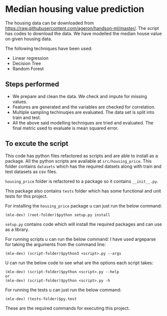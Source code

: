 # Median housing value prediction

The housing data can be downloaded from https://raw.githubusercontent.com/ageron/handson-ml/master/. The script has codes to download the data. We have modelled the median house value on given housing data.

The following techniques have been used:

 - Linear regression
 - Decision Tree
 - Random Forest

## Steps performed
 - We prepare and clean the data. We check and impute for missing values.
 - Features are generated and the variables are checked for correlation.
 - Multiple sampling techinuqies are evaluated. The data set is split into train and test.
 - All the above said modelling techniques are tried and evaluated. The final metric used to evaluate is mean squared error.

## To excute the script
This code has python files refactored as scripts and are able to install as a package.
All the python scripts are available at `src/housing_price`.
This folder contains `datasets` which has the required datsets along with train and test datasets as csv files.

`housing_price` folder is refactored to a package so it contains `__init__.py`.

This package also contains `tests` folder which has some functional and unit tests for this project.

For installing the `housing_price` package u can just run the below command:

```
(mle-dev) (root-folder)$python setup.py install
```

`setup.py` contains code which will install the required packages and can use as a library.

For running scripts u can run the below command:
I have used argeparse for taking the arguments from the command line:

```
(mle-dev) (script-folder)$python3 <script>.py --args
```

U can run the below code to see what are the options each script takes:

```
(mle-dev) (script-folder)$python <script>.py --help
or
(mle-dev) (script-folder)$python <script>.py -h
```

For running the tests u can just run the below command:

```
(mle-dev) (tests-folder)$py.test
```

These are the required commands for executing this project.
